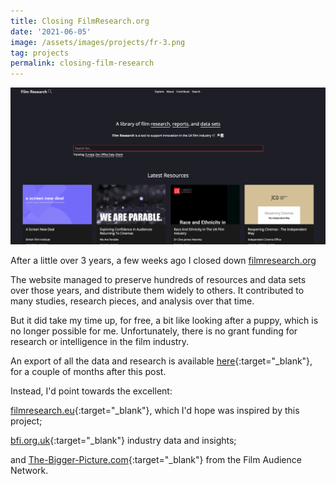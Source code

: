 ```yaml
---
title: Closing FilmResearch.org
date: '2021-06-05'
image: /assets/images/projects/fr-3.png
tag: projects
permalink: closing-film-research
---
```


![image](/assets/images/projects/fr-3.png)

After a little over 3 years, a few weeks ago I closed down [filmresearch.org](./launching-film-research.html)

The website managed to preserve hundreds of resources and data sets over those years, and distribute them widely to others. It contributed to many studies, research pieces, and analysis over that time.

But it did take my time up, for free, a bit like looking after a puppy, which is no longer possible for me. Unfortunately, there is no grant funding for research or intelligence in the film industry.

An export of all the data and research is available [here](https://drive.google.com/drive/folders/1wFRQEZI84jQPw4vDQydNEBHvFc2T1wlD?usp=sharing){:target="\_blank"}, for a couple of months after this post.

Instead, I'd point towards the excellent:

[filmresearch.eu](https://filmresearch.eu){:target="\_blank"}, which I'd hope was inspired by this project;

[bfi.org.uk](https://www.bfi.org.uk/industry-data-insights){:target="\_blank"} industry data and insights;

and [The-Bigger-Picture.com](https://www.the-bigger-picture.com){:target="\_blank"} from the Film Audience Network.
